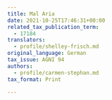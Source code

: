 ```yaml
---
title: Mal Aria
date: 2021-10-25T17:46:31+00:00
related_tax_publication_term:
  - 17184
translators:
  - profile/shelley-frisch.md
original_language: German
tax_issue: AGNI 94
authors:
  - profile/carmen-stephan.md
tax_format: Print

---
```

